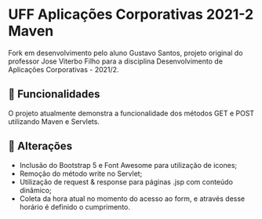 # UFF Aplicações Corporativas 2021-2 Maven

Fork em desenvolvimento pelo aluno Gustavo Santos, projeto original do professor Jose Viterbo Filho para a disciplina Desenvolvimento de Aplicações Corporativas - 2021/2.

## 🚀 Funcionalidades

O projeto atualmente demonstra a funcionalidade dos métodos GET e POST utilizando Maven e Servlets.

## 🔧 Alterações

- Inclusão do Bootstrap 5 e Font Awesome para utilização de icones;
- Remoção do método write no Servlet;
- Utilização de request & response para páginas .jsp com conteúdo dinâmico;
- Coleta da hora atual no momento do acesso ao form, e através desse horário é definido o cumprimento.
